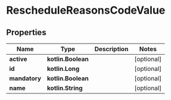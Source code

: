 
# RescheduleReasonsCodeValue

## Properties
| Name | Type | Description | Notes |
| ------------ | ------------- | ------------- | ------------- |
| **active** | **kotlin.Boolean** |  |  [optional] |
| **id** | **kotlin.Long** |  |  [optional] |
| **mandatory** | **kotlin.Boolean** |  |  [optional] |
| **name** | **kotlin.String** |  |  [optional] |



